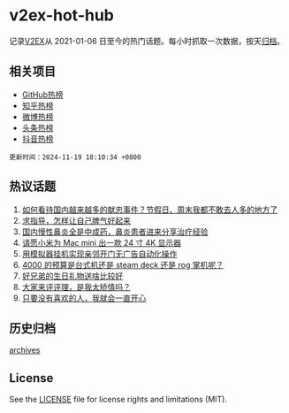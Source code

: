 # v2ex-hot-hub

 记录[V2EX](https://www.v2ex.com/)从 2021-01-06 日至今的热门话题。每小时抓取一次数据，按天[归档](archives)。
 
 ## 相关项目

- [GitHub热榜](https://github.com/lonnyzhang423/github-hot-hub)
- [知乎热榜](https://github.com/lonnyzhang423/zhihu-hot-hub)
- [微博热榜](https://github.com/lonnyzhang423/weibo-hot-hub)
- [头条热榜](https://github.com/lonnyzhang423/toutiao-hot-hub)
- [抖音热榜](https://github.com/lonnyzhang423/douyin-hot-hub)


 `更新时间：2024-11-19 18:10:34 +0800`

## 热议话题

1. [如何看待国内越来越多的献忠事件？节假日、周末我都不敢去人多的地方了](https://www.v2ex.com/t/1090692)
1. [求指导，怎样让自己脾气好起来](https://www.v2ex.com/t/1090746)
1. [国内慢性鼻炎全是中成药，鼻炎患者进来分享治疗经验](https://www.v2ex.com/t/1090725)
1. [请愿小米为 Mac mini 出一款 24 寸 4K 显示器](https://www.v2ex.com/t/1090672)
1. [用模拟器挂机实现亲邻开门无广告自动化操作](https://www.v2ex.com/t/1090682)
1. [4000 的预算是台式机还是 steam deck 还是 rog 掌机呢？](https://www.v2ex.com/t/1090737)
1. [好兄弟的生日礼物送啥比较好](https://www.v2ex.com/t/1090784)
1. [大家来评评理，是我太矫情吗？](https://www.v2ex.com/t/1090775)
1. [只要没有喜欢的人，我就会一直开心](https://www.v2ex.com/t/1090604)

## 历史归档

[archives](archives)

## License

See the [LICENSE](LICENSE) file for license rights and limitations (MIT).

